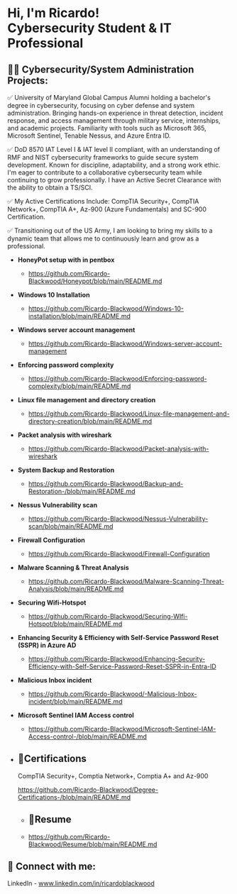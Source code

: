 <h1>Hi, I'm Ricardo! <br/><a >Cybersecurity Student</a> & <a > IT Professional</a> 
  
<h2>👨‍💻 Cybersecurity/System Administration Projects:</h2>
✅ University of Maryland Global Campus Alumni holding a bachelor's degree in cybersecurity, focusing on cyber defense and system administration. Bringing hands-on experience in threat detection, incident response, and access management through military service, internships, and academic projects. Familiarity with tools such as Microsoft 365, Microsoft Sentinel, Tenable Nessus, and Azure Entra ID. 


✅ DoD 8570 IAT Level I & IAT level II compliant, with an understanding of RMF and NIST cybersecurity frameworks to guide secure system development. Known for discipline, adaptability, and a strong work ethic. I'm eager to contribute to a collaborative cybersecurity team while continuing to grow professionally. I have an Active Secret Clearance with the ability to obtain a TS/SCI. 

✅ My Active Certifications Include: CompTIA Security+, CompTIA Network+, CompTIA A+, Az-900 (Azure Fundamentals) and SC-900 Certification. 


✅ Transitioning out of the US Army, I am looking to bring my skills to a dynamic team that allows me to continuously learn and grow as a professional.


- <b> HoneyPot setup with in pentbox </b>
  - https://github.com/Ricardo-Blackwood/Honeypot/blob/main/README.md
- <b>Windows 10 Installation</b>
  - https://github.com/Ricardo-Blackwood/Windows-10-installation/blob/main/README.md
- <b>Windows server account management</b>
  - https://github.com/Ricardo-Blackwood/Windows-server-account-management
 - <b>Enforcing password complexity</b>
   - https://github.com/Ricardo-Blackwood/Enforcing-password-complexity/blob/main/README.md
- <b>Linux file management and directory creation</b>
  - https://github.com/Ricardo-Blackwood/Linux-file-management-and-directory-creation/blob/main/README.md
- <b>Packet analysis with wireshark</b>
   - https://github.com/Ricardo-Blackwood/Packet-analysis-with-wireshark
- <b> System Backup and Restoration</b>
   - https://github.com/Ricardo-Blackwood/Backup-and-Restoration-/blob/main/README.md
- <b> Nessus Vulnerability scan</b>
   - https://github.com/Ricardo-Blackwood/Nessus-Vulnerability-scan/blob/main/README.md
 - <b> Firewall Configuration</b>
   - https://github.com/Ricardo-Blackwood/Firewall-Configuration
- <b> Malware Scanning & Threat Analysis</b>
   - https://github.com/Ricardo-Blackwood/Malware-Scanning-Threat-Analysis/blob/main/README.md
- <b> Securing Wifi-Hotspot</b>
   - https://github.com/Ricardo-Blackwood/Securing-WIfi-Hotspot/blob/main/README.md
- <b> Enhancing Security & Efficiency with Self-Service Password Reset (SSPR) in Azure AD</b>
   - https://github.com/Ricardo-Blackwood/Enhancing-Security-Efficiency-with-Self-Service-Password-Reset-SSPR-in-Entra-ID
- <b> Malicious Inbox incident</b>
   - https://github.com/Ricardo-Blackwood/-Malicious-Inbox-incident/blob/main/README.md
- <b> Microsoft Sentinel IAM Access control</b>
   - https://github.com/Ricardo-Blackwood/Microsoft-Sentinel-IAM-Access-control-/blob/main/README.md



- <h2>📄Certifications</h2>
   CompTIA Security+, Comptia Network+, Comptia A+ and Az-900

   
   https://github.com/Ricardo-Blackwood/Degree-Certifications-/blob/main/README.md
  
  - <h2>📄Resume</h2>
   - https://github.com/Ricardo-Blackwood/Resume/blob/main/README.md
  
<h2> 🤳 Connect with me:</h2>

LinkedIn - www.linkedin.com/in/ricardoblackwood

[linkedin]: www.linkedin.com/in/ricardoblackwood

<!--
**1RonanRB/RicardoBlackwood** is a ✨ _special_ ✨ repository because its `README.md` (this file) appears on your GitHub profile.

